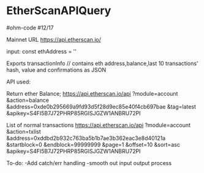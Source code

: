# EtherScanAPIQuery
#ohm-code
#12/17

Mainnet URL https://api.etherscan.io/

input: const ethAddress = '' 

Exports transactionInfo // contains eth address,balance,last 10 transactions' hash, value and confirmations as JSON



API used:

Return ether Balance;
https://api.etherscan.io/api
   ?module=account
   &action=balance
   &address=0xde0b295669a9fd93d5f28d9ec85e40f4cb697bae
   &tag=latest
   &apikey=S4FI5B7J72PHRP85RGISJGZW1ANBRU72PI
   
   
   List of normal transactions
   https://api.etherscan.io/api
   ?module=account
   &action=txlist
   &address=0xddbd2b932c763ba5b1b7ae3b362eac3e8d40121a
   &startblock=0
   &endblock=99999999
   &page=1
   &offset=10
   &sort=asc
   &apikey=S4FI5B7J72PHRP85RGISJGZW1ANBRU72PI
   
   
   To-do:
   -Add catch/err handling
   -smooth out input output process
